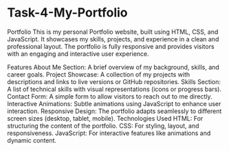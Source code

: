 # Task-4-My-Portfolio
Portfolio
This is my personal Portfolio website, built using HTML, CSS, and JavaScript. It showcases my skills, projects, and experience in a clean and professional layout. The portfolio is fully responsive and provides visitors with an engaging and interactive user experience.

Features
About Me Section: A brief overview of my background, skills, and career goals.
Project Showcase: A collection of my projects with descriptions and links to live versions or GitHub repositories.
Skills Section: A list of technical skills with visual representations (icons or progress bars).
Contact Form: A simple form to allow visitors to reach out to me directly.
Interactive Animations: Subtle animations using JavaScript to enhance user interaction.
Responsive Design: The portfolio adapts seamlessly to different screen sizes (desktop, tablet, mobile).
Technologies Used
HTML: For structuring the content of the portfolio.
CSS: For styling, layout, and responsiveness.
JavaScript: For interactive features like animations and dynamic content.
